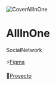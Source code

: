 ![CoverAllInOne](https://github.com/user-attachments/assets/98d8b131-ed91-4544-a620-4771dad7b4f5)</br>


# AllInOne</br>

SocialNetwork</br>

⚡[Figma](https://www.figma.com/proto/jOffEfltEz09CK3J1Jp65G/AllinOne?page-id=1%3A1864&node-id=1-1865&viewport=-201%2C2243%2C0.46&t=FMGAtqgMmJklKmUG-1&scaling=scale-down&content-scaling=fixed&starting-point-node-id=1%3A1865&show-proto-sidebar=1)</br>


🚀[Proyecto](https://allinone-theta.vercel.app/)</br>
